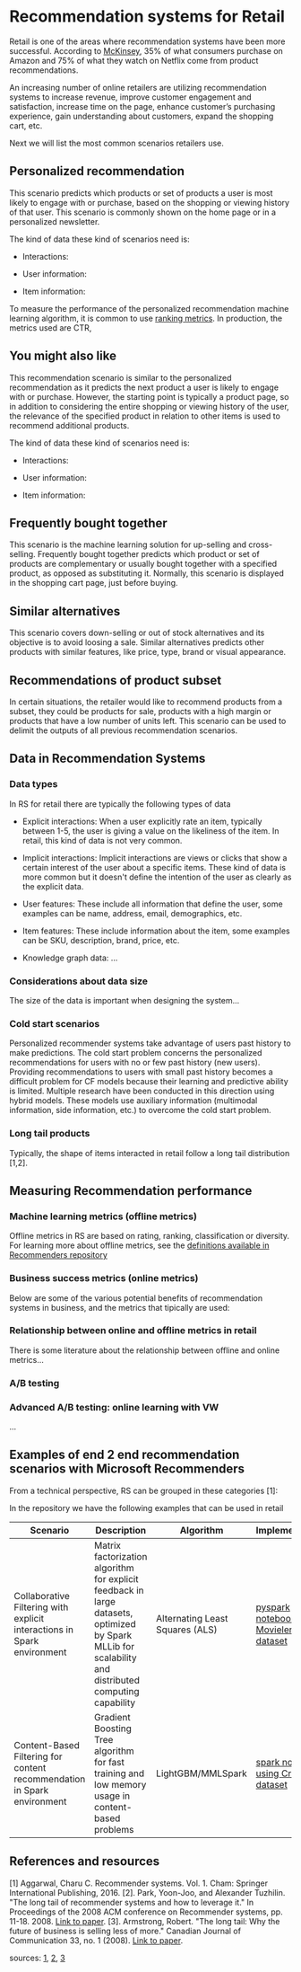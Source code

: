 # Recommendation systems for Retail

Retail is one of the areas where recommendation systems have been more successful. According to [McKinsey](https://www.mckinsey.com/industries/retail/our-insights/how-retailers-can-keep-up-with-consumers#), 35% of what consumers purchase on Amazon and 75% of what they watch on Netflix come from product recommendations.

An increasing number of online retailers are utilizing recommendation systems to increase revenue, improve customer engagement and satisfaction, increase time on the page, enhance customer’s purchasing experience, gain understanding about customers, expand the shopping cart, etc.

Next we will list the most common scenarios retailers use.

## Personalized recommendation

This scenario predicts which products or set of products a user is most likely to engage with or purchase, based on the shopping or viewing history of that user. This scenario is commonly shown on the home page or in a personalized newsletter.

The kind of data these kind of scenarios need is:

* Interactions: 

* User information:

* Item information: 

To measure the performance of the personalized recommendation machine learning algorithm, it is common to use [ranking metrics](../GLOSSARY.md). In production, the metrics used are CTR,  


## You might also like

This recommendation scenario is similar to the personalized recommendation as it predicts the next product a user is likely to engage with or purchase. However, the starting point is typically a product page, so in addition to considering the entire shopping or viewing history of the user, the relevance of the specified product in relation to other items is used to recommend additional products.

The kind of data these kind of scenarios need is:

* Interactions: 

* User information:

* Item information: 


## Frequently bought together

This scenario is the machine learning solution for up-selling and cross-selling. Frequently bought together predicts which product or set of products are complementary or usually bought together with a specified product, as opposed as substituting it. Normally, this scenario is displayed in the shopping cart page, just before buying.

## Similar alternatives

This scenario covers down-selling or out of stock alternatives and its objective is to avoid loosing a sale. Similar alternatives predicts other products with similar features, like price, type, brand or visual appearance.

## Recommendations of product subset

In certain situations, the retailer would like to recommend products from a subset, they could be products for sale, products with a high margin or products that have a low number of units left. This scenario can be used to delimit the outputs of all previous recommendation scenarios. 





## Data in Recommendation Systems

### Data types

In RS for retail there are typically the following types of data

* Explicit interactions: When a user explicitly rate an item, typically between 1-5, the user is giving a value on the likeliness of the item. In retail, this kind of data is not very common.

* Implicit interactions: Implicit interactions are views or clicks that show a certain interest of the user about a specific items. These kind of data is more common but it doesn't define the intention of the user as clearly as the explicit data.

* User features: These include all information that define the user, some examples can be name, address, email, demographics, etc. 

* Item features: These include information about the item, some examples can be SKU, description, brand, price, etc.

* Knowledge graph data: ...

### Considerations about data size

The size of the data is important when designing the system...

### Cold start scenarios

Personalized recommender systems take advantage of users past history to make predictions. The cold start problem concerns the personalized recommendations for users with no or few past history (new users). Providing recommendations to users with small past history becomes a difficult problem for CF models because their learning and predictive ability is limited. Multiple research have been conducted in this direction using hybrid models. These models use auxiliary information (multimodal information, side information, etc.) to overcome the cold start problem.

### Long tail products

Typically, the shape of items interacted in retail follow a long tail distribution [1,2]. 

## Measuring Recommendation performance

### Machine learning metrics (offline metrics)

Offline metrics in RS are based on rating, ranking, classification or diversity. For learning more about offline metrics, see the [definitions available in Recommenders repository](../../examples/03_evaluate)

### Business success metrics (online metrics)

Below are some of the various potential benefits of recommendation systems in business, and the metrics that tipically are used:



### Relationship between online and offline metrics in retail

There is some literature about the relationship between offline and online metrics...


### A/B testing

### Advanced A/B testing: online learning with VW

...

## Examples of end 2 end recommendation scenarios with Microsoft Recommenders

From a technical perspective, RS can be grouped in these categories [1]:



In the repository we have the following examples that can be used in retail

| Scenario | Description | Algorithm | Implementation |
|----------|-------------|-----------|----------------|
| Collaborative Filtering with explicit interactions in Spark environment |  Matrix factorization algorithm for explicit feedback in large datasets, optimized by Spark MLLib for scalability and distributed computing capability | Alternating Least Squares (ALS) | [pyspark notebook using Movielens dataset](https://github.com/microsoft/recommenders/blob/staging/notebooks/00_quick_start/als_movielens.ipynb) |
| Content-Based Filtering for content recommendation in Spark environment | Gradient Boosting Tree algorithm for fast training and low memory usage in content-based problems | LightGBM/MMLSpark | [spark notebook using Criteo dataset](https://github.com/microsoft/recommenders/blob/staging/notebooks/02_model/mmlspark_lightgbm_criteo.ipynb) |



## References and resources

[1] Aggarwal, Charu C. Recommender systems. Vol. 1. Cham: Springer International Publishing, 2016.
[2]. Park, Yoon-Joo, and Alexander Tuzhilin. "The long tail of recommender systems and how to leverage it." In Proceedings of the 2008 ACM conference on Recommender systems, pp. 11-18. 2008. [Link to paper](http://people.stern.nyu.edu/atuzhili/pdf/Park-Tuzhilin-RecSys08-final.pdf).
[3]. Armstrong, Robert. "The long tail: Why the future of business is selling less of more." Canadian Journal of Communication 33, no. 1 (2008). [Link to paper](https://www.cjc-online.ca/index.php/journal/article/view/1946/3141).


sources: [1](https://emerj.com/ai-sector-overviews/use-cases-recommendation-systems/), [2](https://cloud.google.com/recommendations-ai/docs/placements), [3](https://www.researchgate.net/post/Can_anyone_explain_what_is_cold_start_problem_in_recommender_system)